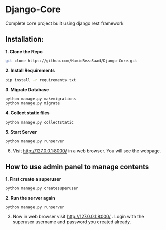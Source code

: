 # Django-Core

Complete core project built using django rest framework

## Installation:

**1. Clone the Repo**

```sh
git clone https://github.com/HamidRezaSaad/Django-Core.git
```

**2. Install Requirements**

```sh
pip install -r requirements.txt
```

**3. Migrate Database**

```sh
python manage.py makemigrations
python manage.py migrate
```
**4. Collect static files**

```sh
python manage.py collectstatic
```

**5. Start Server**

```sh
python manage.py runserver
```

6. Visit http://127.0.0.1:8000/ in a web browser. You will see the webpage.

## How to use admin panel to manage contents

**1. First create a superuser**

```shell
python manage.py createsuperuser
```

**2. Run the server again**

```shell
python manage.py runserver
```

3. Now in web browser visit http://127.0.0.1:8000/ . Login with the superuser username and password you created already.
